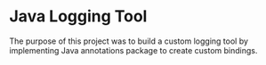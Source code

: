 # Java Logging Tool
The purpose of this project was to build a custom logging tool by implementing Java annotations package to create custom bindings.
